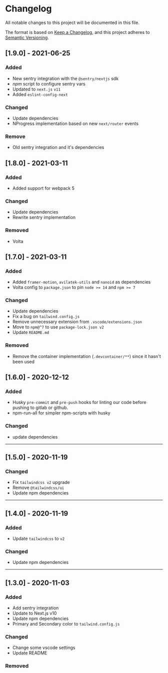 # Changelog

All notable changes to this project will be documented in this file.

The format is based on [Keep a Changelog](https://keepachangelog.com/en/1.0.0/),
and this project adheres to [Semantic Versioning](https://semver.org/spec/v2.0.0.html).

## [1.9.0] - 2021-06-25

### Added

- New sentry integration with the `@sentry/nextjs` sdk
- _npm_ script to configure sentry vars
- Updated to `next.js` `v11`
- Added `eslint-config-next`

### Changed

- Update dependencies
- NProgress implementation based on new `next/router` events

### Remove

- Old sentry integration and it's dependencies

## [1.8.0] - 2021-03-11

### Added

- Added support for webpack 5

### Changed

- Update dependencies
- Rewrite sentry implementation

### Removed

- Volta

## [1.7.0] - 2021-03-11

### Added

- Added `framer-motion`, `avilatek-utils` and `nanoid` as dependencies
- Volta config to `package.json` to pin `node >= 14` and `npm >= 7`

### Changed

- Update dependencies
- Fix a bug on `tailwind.config.js`
- Remove unnecessary extension from `.vscode/extensions.json`
- Move to `npm@^7` to use `package-lock.json v2`
- Update `README.md`

### Removed

- Remove the container implementation (`.devcontainer/**`) since it hasn't been used

## [1.6.0] - 2020-12-12

### Added

- Husky `pre-commit` and `pre-push` hooks for linting our code before pushing to gitlab or github.
- npm-run-all for simpler npm-scripts with husky

### Changed

- update dependencies

---

## [1.5.0] - 2020-11-19

### Changed

- Fix `tailwindcss v2` upgrade
- Remove `@tailwindcss/ui`
- Update npm dependencies

---

## [1.4.0] - 2020-11-19

### Added

- Update `tailwindcss` to `v2`

### Changed

- Update npm dependencies

---

## [1.3.0] - 2020-11-03

### Added

- Add sentry integration
- Update to Next.js v10
- Update npm dependencies
- Primary and Secondary color to `tailwind.config.js`

### Changed

- Change some vscode settings
- Update README

### Removed
